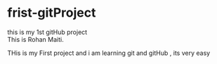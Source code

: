 # frist-gitProject
this is my 1st gitHub project
<br>
This is Rohan Maiti.

THis is my First project
and i am learning
git and gitHub , its very easy
